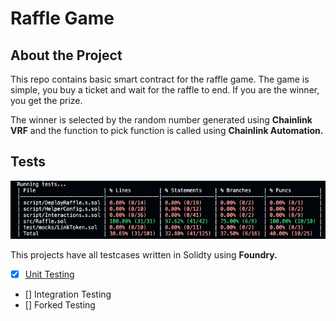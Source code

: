 # Raffle Game

## About the Project

This repo contains basic smart contract for the raffle game. The game is simple, you buy a ticket and wait for the raffle to end. If you are the winner, you get the prize.

The winner is selected by the random number generated using **Chainlink VRF** and the function to pick function is called using **Chainlink Automation.**

## Tests

![Tests](/assets/coverage.png)

This projects have all testcases written in Solidty using **Foundry.**

- [x] [Unit Testing](/test/unit)
- [] Integration Testing
- [] Forked Testing
